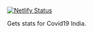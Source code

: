 [![Netlify Status](https://api.netlify.com/api/v1/badges/e51afa8b-4db6-47c4-8386-162321b47707/deploy-status)](https://app.netlify.com/sites/stats-covid19-india/deploys)

Gets stats for Covid19 India.
